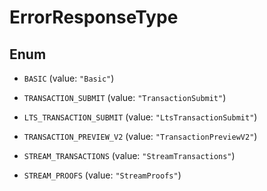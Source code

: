 

# ErrorResponseType

## Enum


* `BASIC` (value: `"Basic"`)

* `TRANSACTION_SUBMIT` (value: `"TransactionSubmit"`)

* `LTS_TRANSACTION_SUBMIT` (value: `"LtsTransactionSubmit"`)

* `TRANSACTION_PREVIEW_V2` (value: `"TransactionPreviewV2"`)

* `STREAM_TRANSACTIONS` (value: `"StreamTransactions"`)

* `STREAM_PROOFS` (value: `"StreamProofs"`)



